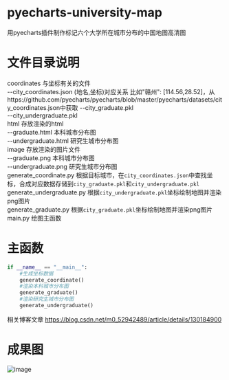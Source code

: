 # pyecharts-university-map
用pyecharts插件制作标记六个大学所在城市分布的中国地图高清图

# 文件目录说明
coordinates 与坐标有关的文件  
--city_coordinates.json (地名,坐标)对应关系 比如"赣州": [114.56,28.52]，从https://github.com/pyecharts/pyecharts/blob/master/pyecharts/datasets/city_coordinates.json中获取 
--city_graduate.pkl  
--city_undergraduate.pkl  
html 存放渲染的html  
--graduate.html 本科城市分布图  
--undergraduate.html 研究生城市分布图  
image 存放渲染的图片文件  
--graduate.png 本科城市分布图  
--undergraduate.png 研究生城市分布图  
generate_coordinate.py 根据目标城市，在`city_coordinates.json`中查找坐标，合成对应数据存储到`city_graduate.pkl`和`city_undergraduate.pkl`  
generate_undergraduate.py 根据`city_undergraduate.pkl`坐标绘制地图并渲染png图片  
generate_graduate.py 根据`city_graduate.pkl`坐标绘制地图并渲染png图片  
main.py 绘图主函数  

# 主函数
```python
if __name__ == "__main__":
    #生成坐标数据
    generate_coordinate()
    #渲染本科城市分布图
    generate_graduate()
    #渲染研究生城市分布图
    generate_undergraduate()
```

相关博客文章 https://blog.csdn.net/m0_52942489/article/details/130184900

# 成果图
![image](https://user-images.githubusercontent.com/82891817/233764958-19f06d81-c7c7-4daf-b1e8-af358e474bee.png)

